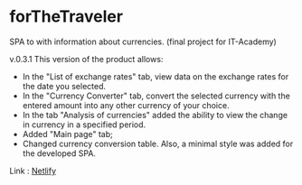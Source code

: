 # forTheTraveler
SPA to with information about currencies. (final project for IT-Academy)

v.0.3.1
This version of the product allows:
- In the "List of exchange rates" tab, view data on the exchange rates for the date you selected.
- In the "Currency Converter" tab, convert the selected currency with the entered amount into any other currency of your choice.
- In the tab "Analysis of currencies" added the ability to view the change in currency in a specified period.
- Added "Main page" tab;
- Changed currency conversion table.
Also, a minimal style was added for the developed SPA.

Link : [Netlify](https://forthetraveler.netlify.app/)